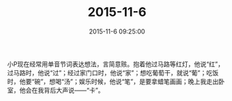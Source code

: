 ﻿---
title: "2015-11-6"
date: 2015-11-6 09:25:00
tags:
categories: 爸爸
---
小P现在经常用单音节词表达想法，言简意赅。抱着他过马路等红灯，他说“红”，过马路时，他说“过”；经过家门口时，他说“家”；想吃葡萄干，就说“葡”；吃饭时，他要“碗”，想喝“汤”；娱乐时候，他说“笔”，是要拿蜡笔画画；晚上我走出卧室，他会在我背后大声说——“卡”。